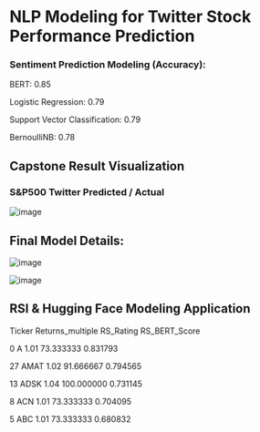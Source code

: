 # NLP Modeling for Twitter Stock Performance Prediction 

### Sentiment Prediction Modeling (Accuracy):

BERT: 0.85

Logistic Regression: 0.79

Support Vector Classification: 0.79

BernoulliNB: 0.78



## Capstone Result Visualization 


### S&P500 Twitter Predicted / Actual
![image](https://user-images.githubusercontent.com/114745325/194470771-19487401-0fd9-47f9-a872-072f424fd44f.png)


## Final Model Details:

![image](https://user-images.githubusercontent.com/114745325/195260468-c9ab7d64-e61b-43bf-a001-7f941a2fff20.png)

![image](https://user-images.githubusercontent.com/114745325/195252183-83a13f40-f6c8-4456-a6f9-386c563f18cb.png)

## RSI & Hugging Face Modeling Application

   Ticker  Returns_multiple   RS_Rating  RS_BERT_Score
   
   
0       A              1.01   73.333333       0.831793

27   AMAT              1.02   91.666667       0.794565

13   ADSK              1.04  100.000000       0.731145

8     ACN              1.01   73.333333       0.704095

5     ABC              1.01   73.333333       0.680832
